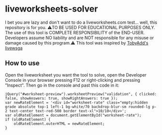 # liveworksheets-solver
I bet you are lazy and don't want to do a liveworksheets.com test... well, this repository is for you.
⚠️TO BE USED FOR EDUCATIONAL PURPOSES ONLY. The use of this tool is COMPLETE RESPONSIBILITY of the END-USER. Developers assume NO liability and are NOT responsible for any misuse or damage caused by this program.⚠️
This tool was inspired by [TobyAdd's livewsga](https://github.com/TobyAdd/livewsga)
## How to use
Open the liveworksheet you want the tool to solve, open the Developer Console in your browser pressing F12 or right-clicking and pressing "Inspect". Then go in the console and past this code in it:
```
jQuery("#worksheet-preview").worksheetPreview("validation", { clicked: false, showAnswers: true, showRightAnswers: true });
var newRateElement = '<div id="worksheet-rate" class="empty:hidden grade absolute top-1 left-1 bg-white/70 backdrop-blur-sm rounded-lg p-2 text-center text-red-500 border text-xl">10/10</div>';
var oldRateElement = document.getElementById("worksheet-rate");
if (oldRateElement) {
    oldRateElement.outerHTML = newRateElement;
}
```
